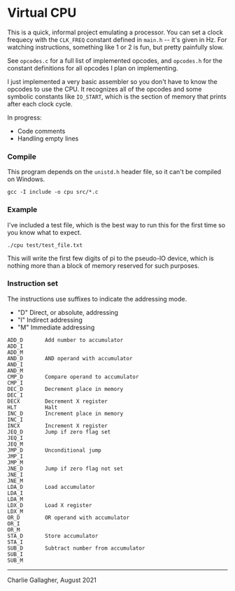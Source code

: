 # Virtual CPU
This is a quick, informal project emulating a processor. You can set a clock
frequecy with the `CLK_FREQ` constant defined in `main.h` -- it's given in Hz.
For watching instructions, something like 1 or 2 is fun, but pretty painfully
slow. 

See `opcodes.c` for a full list of implemented opcodes, and `opcodes.h` for the
constant definitions for all opcodes I plan on implementing.

I just implemented a very basic assembler so you don't have to know the opcodes
to use the CPU. It recognizes all of the opcodes and some symbolic constants
like `IO_START`, which is the section of memory that prints after each clock
cycle. 

In progress: 

- Code comments
- Handling empty lines




### Compile
This program depends on the `unistd.h` header file, so it can't be compiled on
Windows. 


```
gcc -I include -o cpu src/*.c
```

### Example
I've included a test file, which is the best way to run this for the first time
so you know what to expect. 

```
./cpu test/test_file.txt
```

This will write the first few digits of pi to the pseudo-IO device, which is
nothing more than a block of memory reserved for such purposes. 


### Instruction set
The instructions use suffixes to indicate the addressing mode.

- "D" Direct, or absolute, addressing
- "I" Indirect addressing
- "M" Immediate addressing

```
ADD_D       Add number to accumulator
ADD_I
ADD_M
AND_D       AND operand with accumulator
AND_I
AND_M
CMP_D       Compare operand to accumulator
CMP_I
DEC_D       Decrement place in memory
DEC_I
DECX        Decrement X register
HLT         Halt
INC_D       Increment place in memory
INC_I
INCX        Increment X register
JEQ_D       Jump if zero flag set
JEQ_I
JEQ_M
JMP_D       Unconditional jump
JMP_I
JMP_M
JNE_D       Jump if zero flag not set
JNE_I
JNE_M
LDA_D       Load accumulator
LDA_I
LDA_M
LDX_D       Load X register
LDX_M
OR_D        OR operand with accumulator
OR_I
OR_M
STA_D       Store accumulator
STA_I
SUB_D       Subtract number from accumulator
SUB_I
SUB_M
```

---

Charlie Gallagher, August 2021
